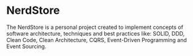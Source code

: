 # NerdStore
The NerdStore is a personal project created to implement concepts of software architecture, techniques and best practices like: SOLID, DDD, Clean Code, Clean Architecture, CQRS, Event-Driven Programming and Event Sourcing.
